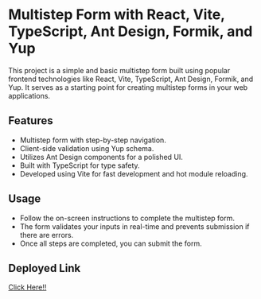 # Multistep Form with React, Vite, TypeScript, Ant Design, Formik, and Yup

This project is a simple and basic multistep form built using popular frontend technologies like React, Vite, TypeScript, Ant Design, Formik, and Yup. It serves as a starting point for creating multistep forms in your web applications.

## Features

- Multistep form with step-by-step navigation.
- Client-side validation using Yup schema.
- Utilizes Ant Design components for a polished UI.
- Built with TypeScript for type safety.
- Developed using Vite for fast development and hot module reloading.

## Usage

- Follow the on-screen instructions to complete the multistep form.
- The form validates your inputs in real-time and prevents submission if there are errors.
- Once all steps are completed, you can submit the form.

## Deployed Link

[Click Here!!](https://frolicking-cendol-3904a7.netlify.app)